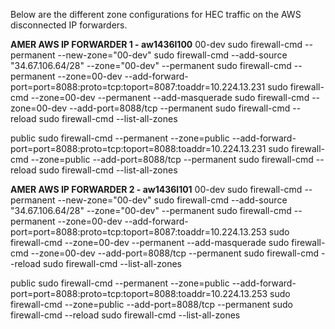 Below are the different zone configurations for HEC traffic on the AWS disconnected IP forwarders.


**AMER AWS IP FORWARDER 1 - aw1436l100**
00-dev
sudo firewall-cmd --permanent --new-zone="00-dev"
sudo firewall-cmd --add-source "34.67.106.64/28" --zone="00-dev" --permanent
sudo firewall-cmd --permanent --zone=00-dev --add-forward-port=port=8088:proto=tcp:toport=8087:toaddr=10.224.13.231
sudo firewall-cmd --zone=00-dev --permanent --add-masquerade
sudo firewall-cmd --zone=00-dev --add-port=8088/tcp --permanent
sudo firewall-cmd --reload
sudo firewall-cmd --list-all-zones

public
sudo firewall-cmd --permanent --zone=public --add-forward-port=port=8088:proto=tcp:toport=8088:toaddr=10.224.13.231
sudo firewall-cmd --zone=public --add-port=8088/tcp --permanent
sudo firewall-cmd --reload
sudo firewall-cmd --list-all-zones


**AMER AWS IP FORWARDER 2  - aw1436l101**
00-dev
sudo firewall-cmd --permanent --new-zone="00-dev"
sudo firewall-cmd --add-source "34.67.106.64/28" --zone="00-dev" --permanent
sudo firewall-cmd --permanent --zone=00-dev --add-forward-port=port=8088:proto=tcp:toport=8087:toaddr=10.224.13.253
sudo firewall-cmd --zone=00-dev --permanent --add-masquerade
sudo firewall-cmd --zone=00-dev --add-port=8088/tcp --permanent
sudo firewall-cmd --reload
sudo firewall-cmd --list-all-zones

public
sudo firewall-cmd --permanent --zone=public --add-forward-port=port=8088:proto=tcp:toport=8088:toaddr=10.224.13.253
sudo firewall-cmd --zone=public --add-port=8088/tcp --permanent
sudo firewall-cmd --reload
sudo firewall-cmd --list-all-zones
